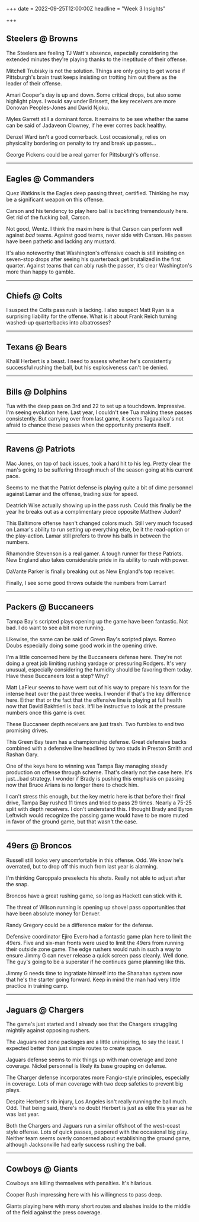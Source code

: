+++
date = 2022-09-25T12:00:00Z
headline = "Week 3 Insights"

+++
## Steelers @ Browns

The Steelers are feeling TJ Watt's absence, especially considering the extended minutes they're playing thanks to the ineptitude of their offense.

Mitchell Trubisky is not the solution. Things are only going to get worse if Pittsburgh's brain trust keeps insisting on trotting him out there as the leader of their offense.

Amari Cooper's day is up and down. Some critical drops, but also some highlight plays. I would say under Brissett, the key receivers are more Donovan Peoples-Jones and David Njoku.

Myles Garrett still a dominant force. It remains to be see whether the same can be said of Jadaveon Clowney, if he ever comes back healthy.

Denzel Ward isn't a good cornerback. Lost occasionally, relies on physicality bordering on penalty to try and break up passes...

George Pickens could be a real gamer for Pittsburgh's offense.

***

## Eagles @ Commanders

Quez Watkins is the Eagles deep passing threat, certified. Thinking he may be a significant weapon on this offense.

Carson and his tendency to play hero ball is backfiring tremendously here. Get rid of the fucking ball, Carson.

Not good, Wentz. I think the maxim here is that Carson can perform well against _bad_ teams. Against good teams, never side with Carson. His passes have been pathetic and lacking any mustard.

It's also noteworthy that Washington's offensive coach is still insisting on seven-stop drops after seeing his quarterback get brutalized in the first quarter. Against teams that can ably rush the passer, it's clear Washington's more than happy to gamble.

***

## Chiefs @ Colts

I suspect the Colts pass rush is lacking. I also suspect Matt Ryan is a surprising liability for the offense. What is it about Frank Reich turning washed-up quarterbacks into albatrosses?

***

## Texans @ Bears

Khalil Herbert is a beast. I need to assess whether he's consistently successful rushing the ball, but his explosiveness can't be denied.

***

## Bills @ Dolphins

Tua with the deep pass on 3rd and 22 to set up a touchdown. Impressive. I'm seeing evolution here. Last year, I couldn't see Tua making these passes consistently. But carrying over from last game, it seems Tagavailoa's not afraid to chance these passes when the opportunity presents itself.

***

## Ravens @ Patriots

Mac Jones, on top of back issues, took a hard hit to his leg. Pretty clear the man's going to be suffering through much of the season going at his current pace.

Seems to me that the Patriot defense is playing quite a bit of dime personnel against Lamar and the offense, trading size for speed.

Deatrich Wise actually showing up in the pass rush. Could this finally be the year he breaks out as a complimentary piece opposite Matthew Judon?

This Baltimore offense hasn't changed colors much. Still very much focused on Lamar's ability to run setting up everything else, be it the read-option or the play-action. Lamar still prefers to throw his balls in between the numbers.

Rhamondre Stevenson is a real gamer. A tough runner for these Patriots. New England also takes considerable pride in its ability to rush with power.

DaVante Parker is finally breaking out as New England's top receiver.

Finally, I see some good throws outside the numbers from Lamar!

***

## Packers @ Buccaneers

Tampa Bay's scripted plays opening up the game have been fantastic. Not bad. I do want to see a bit more running.

Likewise, the same can be said of Green Bay's scripted plays. Romeo Doubs especially doing some good work in the opening drive.

I'm a little concerned here by the Buccaneers defense here. They're not doing a great job limiting rushing yardage or pressuring Rodgers. It's very unusual, especially considering the humidity should be favoring them today. Have these Buccaneers lost a step? Why?

Matt LaFleur seems to have went out of his way to prepare his team for the intense heat over the past three weeks. I wonder if that's the key difference here. Either that or the fact that the offensive line is playing at full health now that David Bakhtieri is back. It'll be instructive to look at the pressure numbers once this game is over.

These Buccaneer depth receivers are just trash. Two fumbles to end two promising drives.

This Green Bay team has a championship defense. Great defensive backs combined with a defensive line headlined by two studs in Preston Smith and Rashan Gary.

One of the keys here to winning was Tampa Bay managing steady production on offense through scheme. That's clearly not the case here. It's just...bad strategy. I wonder if Brady is pushing this emphasis on passing now that Bruce Arians is no longer there to check him.

I can't stress this enough, but the key metric here is that before their final drive, Tampa Bay rushed 11 times and tried to pass 29 times. Nearly a 75-25 split with depth receivers. I don't understand this. I thought Brady and Byron Leftwich would recognize the passing game would have to be more muted in favor of the ground game, but that wasn't the case.

***

## 49ers @ Broncos

Russell still looks very uncomfortable in this offense. Odd. We know he's overrated, but to drop off this much from last year is alarming.

I'm thinking Garoppalo preselects his shots. Really not able to adjust after the snap.

Broncos have a great rushing game, so long as Hackett can stick with it.

The threat of Wilson running is opening up shovel pass opportunities that have been absolute money for Denver.

Randy Gregory could be a difference maker for the defense.

Defensive coordinator Ejiro Evero had a fantastic game plan here to limit the 49ers. Five and six-man fronts were used to limit the 49ers from running their outside zone game. The edge rushers would rush in such a way to ensure Jimmy G can never release a quick screen pass cleanly. Well done. The guy's going to be a superstar if he continues game planning like this.

Jimmy G needs time to ingratiate himself into the Shanahan system now that he's the starter going forward. Keep in mind the man had very little practice in training camp.

***

## Jaguars @ Chargers

The game's just started and I already see that the Chargers struggling mightily against opposing rushers.

The Jaguars red zone packages are a little uninspiring, to say the least. I expected better than just simple routes to create space.

Jaguars defense seems to mix things up with man coverage and zone coverage. Nickel personnel is likely its base grouping on defense.

The Charger defense incorporates more Fangio-style principles, especially in coverage. Lots of man coverage with two deep safeties to prevent big plays.

Despite Herbert's rib injury, Los Angeles isn't really running the ball much. Odd. That being said, there's no doubt Herbert is just as elite this year as he was last year.

Both the Chargers and Jaguars run a similar offshoot of the west-coast style offense. Lots of quick passes, peppered with the occasional big play. Neither team seems overly concerned about establishing the ground game, although Jacksonville had early success rushing the ball.

***

## Cowboys @ Giants

Cowboys are killing themselves with penalties. It's hilarious.

Cooper Rush impressing here with his willingness to pass deep.

Giants playing here with many short routes and slashes inside to the middle of the field against the press coverage.